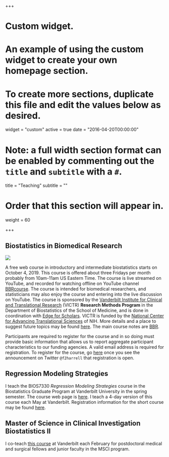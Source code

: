 +++
# Custom widget.
# An example of using the custom widget to create your own homepage section.
# To create more sections, duplicate this file and edit the values below as desired.
widget = "custom"
active = true
date = "2016-04-20T00:00:00"

# Note: a full width section format can be enabled by commenting out the `title` and `subtitle` with a `#`.
title = "Teaching"
subtitle = ""

# Order that this section will appear in.
weight = 60

+++

## Biostatistics in Biomedical Research
![](/img/headers/bbrlogo.png)

A free web course in introductory and intermediate biostatistics
starts on October 4, 2019.  This course is offered about three Fridays
per month probably from 10am-11am US Eastern Time.  The course is live streamed
on YouTube, and recorded for watching offline on YouTube channel
[BBRcourse](https://www.youtube.com/channel/UC-o_ZZ0tuFUYn8e8rf-QURA).
The course is intended for biomedical researchers, and 
statisticians may also enjoy the course and entering into the live
discussion on YouTube.  The course is sponsored by the [Vanderbilt
Institute for Clinical and Translational
Research](https://victr.vumc.org) (VICTR) **Research Methods Program**
in the Department of Biostatistics  of the School of Medicine, and is done
in coordination with [Edge for Scholars](https://edgeforscholars.org).
VICTR is funded by the [National Center for Advancing Translational
Sciences](https://ncats.nih.gov) of NIH.  More
details and a place to suggest future topics may be found
[here](https://discourse.datamethods.org/t/bbr-video-course).  The
main course notes are [BBR](http://hbiostat.org/doc/bbr.pdf).

Participants are required to register for the course and in so doing
must provide basic information that allows us to report aggregate
participant characteristics to our funding agencies.  A valid email
address is required for registration.  To register for the course, go
[here](to-be-determined) once you see the announcement on Twitter `@f2harrell` that
registration is open. 

## Regression Modeling Strategies
I teach the BIOS7330 _Regression Modeling Strategies_ course in the
Biostatistics Graduate Program at Vanderbilt University in the spring
semester.  The course web page is
[here](http://biostat.mc.vanderbilt.edu/CourseBios330).  I teach a
4-day version of this course each May at Vanderbilt.  Registration
information for the short course may be found
[here](http://biostat.mc.vanderbilt.edu/RmS).

## Master of Science in Clinical Investigation Biostatistics II
I co-teach [this
course](http://biostat.mc.vanderbilt.edu/MsciBiostatII) at
Vanderbilt each February for postdoctoral medical and surgical fellows
and junior faculty in the MSCI program.

